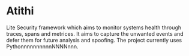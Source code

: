 # Atithi
Lite Security framework which aims to monitor systems health through traces, spans and metrices. It aims to capture the unwanted events and defer them for future analysis and spoofing. The project currently uses PythonnnnnnnnnnNNNNnnn. 
